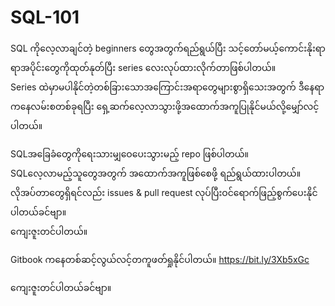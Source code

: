 # SQL-101
SQL ကိုလေ့လာချင်တဲ့ beginners တွေအတွက်ရည်ရွယ်ပြီး သင့်တော်မယ့်ကောင်းနိုးရာရာအပိုင်းတွေကိုထုတ်နုတ်ပြီး series လေးလုပ်ထားလိုက်တာဖြစ်ပါတယ်။ <br /> Series ထဲမှာမပါနိုင်တဲ့တစ်ခြားသောအကြောင်းအရာတွေများစွာရှိသေးအတွက် ဒီနေရာကနေလမ်းစတစ်ခုရပြီး ရှေ့ဆက်လေ့လာသွားဖို့အထောက်အကူပြုနိုင်မယ်လို့မျှော်လင့်ပါတယ်။ 


SQLအခြေခံတွေကိုရေးသားမျှဝေပေးသွားမည့် repo ဖြစ်ပါတယ်။ <br />
SQLလေ့လာမည့်သူတွေအတွက် အထောက်အကူဖြစ်စေဖို့ ရည်ရွယ်ထားပါတယ်။  လိုအပ်တာတွေရှိရင်လည်း issues & pull request လုပ်ပြီးဝင်ရောက်ဖြည့်စွက်ပေးနိုင်ပါတယ်ခင်ဗျာ။<br />
ကျေးဇူးတင်ပါတယ်။

Gitbook ကနေတစ်ဆင့်လွယ်လင့်တကူဖတ်ရှုနိုင်ပါတယ်။
https://bit.ly/3Xb5xGc

ကျေးဇူးတင်ပါတယ်ခင်ဗျာ။
